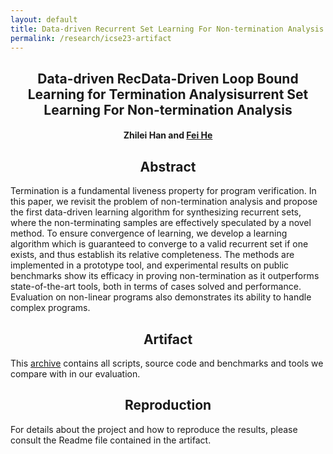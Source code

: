 ```yaml
---
layout: default
title: Data-driven Recurrent Set Learning For Non-termination Analysis
permalink: /research/icse23-artifact
---
```


## <center>Data-driven RecData-Driven Loop Bound Learning for Termination Analysisurrent Set Learning For Non-termination Analysis</center>

#### <center><a herf="https://linusboyle.cn">Zhilei Han</a> and <a href="https://feihe.github.io/">Fei He</a></center>

## <center>Abstract</center>

Termination is a fundamental liveness property for program verification. In this paper, we revisit the problem of non-termination analysis and propose the first data-driven learning algorithm for synthesizing recurrent sets, where the non-terminating samples are effectively speculated by a novel method. To ensure convergence of learning, we develop a learning algorithm which is guaranteed to converge to a valid recurrent set if one exists, and thus establish its relative completeness. The methods are implemented in a prototype tool, and experimental results on public benchmarks show its efficacy in proving non-termination as it outperforms state-of-the-art tools, both in terms of cases solved and performance. Evaluation on non-linear programs also demonstrates its ability to handle complex programs.


## <center>Artifact</center>

This <a href="https://cloud.tsinghua.edu.cn/f/3fd2d579804445b5818f/?dl=1">archive</a> contains all scripts, source code and benchmarks and tools we compare with in our evaluation.


## <center>Reproduction</center>

For details about the project and how to reproduce the results, please consult the Readme file contained in the artifact.
